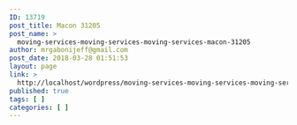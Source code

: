 ```yaml
---
ID: 13719
post_title: Macon 31205
post_name: >
  moving-services-moving-services-moving-services-macon-31205
author: mrgabonijeff@gmail.com
post_date: 2018-03-28 01:51:53
layout: page
link: >
  http://localhost/wordpress/moving-services-moving-services-moving-services-macon-31205/
published: true
tags: [ ]
categories: [ ]
---
```

